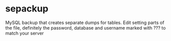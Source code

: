 # sepackup
MySQL backup that creates separate dumps for tables.
Edit setting parts of the file, definitely the password, database and username marked with ??? to match your server

